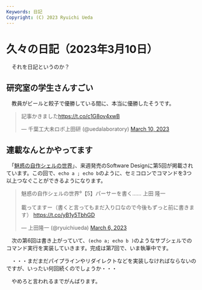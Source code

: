 ```yaml
---
Keywords: 日記
Copyright: (C) 2023 Ryuichi Ueda
---
```


# 久々の日記（2023年3月10日）

　それを日記というのか？

## 研究室の学生さんすごい

　教員がビールと餃子で優勝している間に、本当に優勝したそうです。

<blockquote class="twitter-tweet"><p lang="ja" dir="ltr">記事かきました<a href="https://t.co/c1G8ov4xwB">https://t.co/c1G8ov4xwB</a></p>&mdash; 千葉工大未ロボ上田研 (@uedalaboratory) <a href="https://twitter.com/uedalaboratory/status/1633982584379285507?ref_src=twsrc%5Etfw">March 10, 2023</a></blockquote> <script async src="https://platform.twitter.com/widgets.js" charset="utf-8"></script>

## 連載なんとかやってます

　「[魅惑の自作シェルの世界](/?page=sd_rusty_bash)」、来週発売のSoftware Designに第5回が掲載されています。この回で、`echo a ; echo b`のように、セミコロンでコマンドを3つ以上つなぐことができるようになります。

<blockquote class="twitter-tweet" data-partner="tweetdeck"><p lang="ja" dir="ltr">魅惑の自作シェルの世界⁰【5】パーサーを書く…… 上田 隆一<br><br>載ってますー（書くと言ってもまだ入り口なので今後もずっと前に書きます） <a href="https://t.co/yB1y5TbhGD">https://t.co/yB1y5TbhGD</a></p>&mdash; 上田隆一 (@ryuichiueda) <a href="https://twitter.com/ryuichiueda/status/1632694159021854720?ref_src=twsrc%5Etfw">March 6, 2023</a></blockquote>
<script async src="https://platform.twitter.com/widgets.js" charset="utf-8"></script>

　次の第6回は書き上がっていて、`(echo a; echo b )`のようなサブシェルでのコマンド実行を実装していきます。完成は第7回で、いま執筆中です。

　・・・まだまだパイプラインやリダイレクトなどを実装しなければならないのですが、いったい何回続くのでしょうか・・・


　やめろと言われるまでがんばります。
